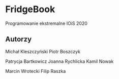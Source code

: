 # FridgeBook
Programowanie ekstremalne
IOiS 2020

## Autorzy
Michał Kleszczyński
Piotr Boszczyk

Patrycja Bartkowicz
Joanna Rychlicka
Kamil Nowak

Marcin Wrotecki
Filip Raszka

